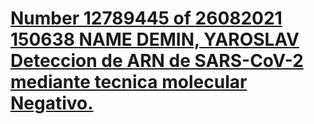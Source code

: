 # [Number 12789445 of 26082021 150638 NAME DEMIN, YAROSLAV Deteccion de ARN de SARS-CoV-2 mediante tecnica molecular Negativo.](https://github.com/CLINICA.ES/my-site/files/7149517/Number.12789445.of.26082021.150638.NAME.DEMIN.YAROSLAV.Deteccion.de.ARN.de.SARS-CoV-2.mediante.tecnica.molecular.Negativo.)

